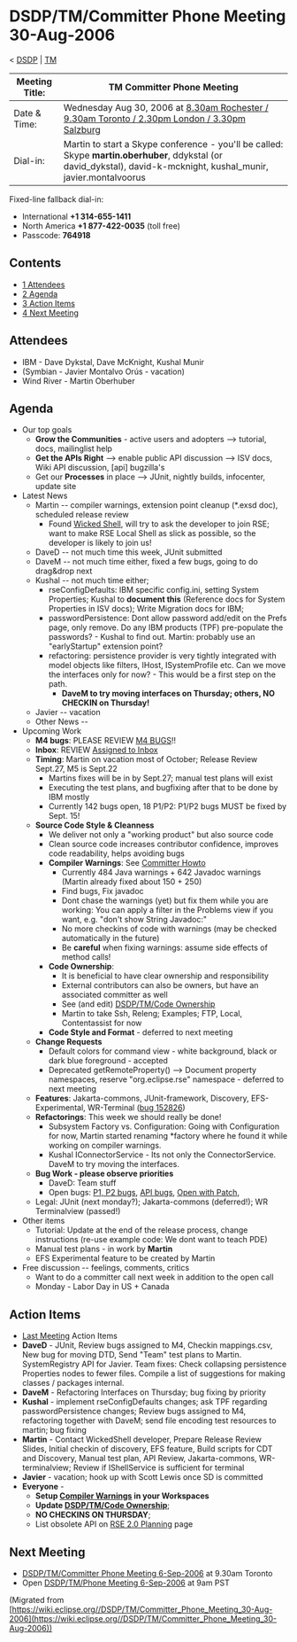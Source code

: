 

DSDP/TM/Committer Phone Meeting 30-Aug-2006
===========================================

< [DSDP](https://wiki.eclipse.org/DSDP "DSDP")‎ | [TM](./TM "DSDP/TM")

| Meeting Title: | **TM Committer Phone Meeting** |
| --- | --- |
| Date & Time: | Wednesday Aug 30, 2006 at [8.30am Rochester / 9.30am Toronto / 2.30pm London / 3.30pm Salzburg](http://www.timeanddate.com/worldclock/meetingdetails.html?year=2006&month=8&day=30&hour=13&min=30&sec=0&p1=223&p2=250&p3=421&p4=136&iv=1800) |
| Dial-in: | Martin to start a Skype conference - you'll be called:   Skype **martin.oberhuber**, ddykstal (or david\_dykstal), david-k-mcknight, kushal\_munir, javier.montalvoorus |

Fixed-line fallback dial-in:

*   International **+1 314-655-1411**
*   North America **+1 877-422-0035** (toll free)
*   Passcode: **764918**

Contents
--------

*   [1 Attendees](#Attendees)
*   [2 Agenda](#Agenda)
*   [3 Action Items](#Action-Items)
*   [4 Next Meeting](#Next-Meeting)

Attendees
---------

*   IBM - Dave Dykstal, Dave McKnight, Kushal Munir
*   (Symbian - Javier Montalvo Orús - vacation)
*   Wind River - Martin Oberhuber

Agenda
------

*   Our top goals
    *   **Grow the Communities** \- active users and adopters --> tutorial, docs, mailinglist help
    *   **Get the APIs Right** --\> enable public API discussion --> ISV docs, Wiki API discussion, \[api\] bugzilla's
    *   Get our **Processes** in place --> JUnit, nightly builds, infocenter, update site
*   Latest News
    *   Martin -- compiler warnings, extension point cleanup (*.exsd doc), scheduled release review
        *   Found [Wicked Shell](http://eclipse-plugins.info/eclipse/plugin_details.jsp?id=1392), will try to ask the developer to join RSE; want to make RSE Local Shell as slick as possible, so the developer is likely to join us!
    *   DaveD -- not much time this week, JUnit submitted
    *   DaveM -- not much time either, fixed a few bugs, going to do drag&drop next
    *   Kushal -- not much time either;
        *   rseConfigDefaults: IBM specific config.ini, setting System Properties; Kushal to **document this** (Reference docs for System Properties in ISV docs); Write Migration docs for IBM;
        *   passwordPersistence: Dont allow password add/edit on the Prefs page, only remove. Do any IBM products (TPF) pre-populate the passwords? - Kushal to find out. Martin: probably use an "earlyStartup" extension point?
        *   refactoring: persistence provider is very tightly integrated with model objects like filters, IHost, ISystemProfile etc. Can we move the interfaces only for now? - This would be a first step on the path.
            *   **DaveM to try moving interfaces on Thursday; others, NO CHECKIN on Thursday!**
    *   Javier -- vacation
    *   Other News --
*   Upcoming Work
    *   **M4 bugs**: PLEASE REVIEW [M4 BUGS](https://bugs.eclipse.org/bugs/buglist.cgi?query_format=advanced&classification=DSDP&product=Target+Management&component=RSE&target_milestone=1.0+M4&bug_status=UNCONFIRMED&bug_status=NEW&bug_status=ASSIGNED&bug_status=REOPENED&cmdtype=doit)!!
    *   **Inbox**: REVIEW [Assigned to Inbox](https://bugs.eclipse.org/bugs/buglist.cgi?query_format=advanced&classification=DSDP&product=Target+Management&component=RSE&bug_status=UNCONFIRMED&bug_status=NEW&bug_status=ASSIGNED&bug_status=REOPENED&emailassigned_to1=1&emailtype1=exact&email1=dsdp.tm.rse-inbox%40eclipse.org&cmdtype=doit)
    *   **Timing**: Martin on vacation most of October; Release Review Sept.27, M5 is Sept.22
        *   Martins fixes will be in by Sept.27; manual test plans will exist
        *   Executing the test plans, and bugfixing after that to be done by IBM mostly
        *   Currently 142 bugs open, 18 P1/P2: P1/P2 bugs MUST be fixed by Sept. 15!
    *   **Source Code Style & Cleanness**
        *   We deliver not only a "working product" but also source code
        *   Clean source code increases contributor confidence, improves code readability, helps avoiding bugs
        *   **Compiler Warnings**: See [Committer Howto](https://www.eclipse.org/dsdp/tm/development/compiler_warnings.php)
            *   Currently 484 Java warnings + 642 Javadoc warnings (Martin already fixed about 150 + 250)
            *   Find bugs, Fix javadoc
            *   Dont chase the warnings (yet) but fix them while you are working: You can apply a filter in the Problems view if you want, e.g. "don't show String Javadoc:"
            *   No more checkins of code with warnings (may be checked automatically in the future)
            *   Be **careful** when fixing warnings: assume side effects of method calls!
        *   **Code Ownership**:
            *   It is beneficial to have clear ownership and responsibility
            *   External contributors can also be owners, but have an associated committer as well
            *   See (and edit) [DSDP/TM/Code Ownership](./Code_Ownership "DSDP/TM/Code Ownership")
            *   Martin to take Ssh, Releng; Examples; FTP, Local, Contentassist for now
        *   **Code Style and Format** \- deferred to next meeting
    *   **Change Requests**
        *   Default colors for command view - white background, black or dark blue foreground - accepted
        *   Deprecated getRemoteProperty() --> Document property namespaces, reserve "org.eclipse.rse" namespace - deferred to next meeting
    *   **Features**: Jakarta-commons, JUnit-framework, Discovery, EFS-Experimental, WR-Terminal ([bug 152826](https://bugs.eclipse.org/bugs/show_bug.cgi?id=152826))
    *   **Refactorings**: This week we should really be done!
        *   Subsystem Factory vs. Configuration: Going with Configuration for now, Martin started renaming *factory where he found it while working on compiler warnings.
        *   Kushal IConnectorService - Its not only the ConnectorService. DaveM to try moving the interfaces.
    *   **Bug Work - please observe priorities**
        *   DaveD: Team stuff
        *   Open bugs: [P1, P2 bugs](https://bugs.eclipse.org/bugs/buglist.cgi?query_format=advanced&classification=DSDP&product=Target+Management&component=RSE&bug_status=UNCONFIRMED&bug_status=NEW&bug_status=ASSIGNED&bug_status=REOPENED&priority=P1&priority=P2&cmdtype=doit), [API bugs](https://bugs.eclipse.org/bugs/buglist.cgi?query_format=advanced&short_desc_type=allwordssubstr&short_desc=%5Bapi&classification=DSDP&product=Target+Management&component=RSE&bug_status=UNCONFIRMED&bug_status=NEW&bug_status=ASSIGNED&bug_status=REOPENED&cmdtype=doit), [Open with Patch](https://bugs.eclipse.org/bugs/buglist.cgi?query_format=advanced&classification=DSDP&product=Target+Management&component=RSE&bug_status=UNCONFIRMED&bug_status=NEW&bug_status=ASSIGNED&bug_status=REOPENED&cmdtype=doit&field0-0-0=attachments.ispatch&type0-0-0=equals&value0-0-0=1),
    *   Legal: JUnit (next monday?); Jakarta-commons (deferred!); WR Terminalview (passed!)
*   Other items
    *   Tutorial: Update at the end of the release process, change instructions (re-use example code: We dont want to teach PDE)
    *   Manual test plans - in work by **Martin**
    *   EFS Experimental feature to be created by Martin
*   Free discussion -- feelings, comments, critics
    *   Want to do a committer call next week in addition to the open call
    *   Monday - Labor Day in US + Canada

Action Items
------------

*   [Last Meeting](./Committer_Phone_Meeting_23-Aug-2006#Action_Items "DSDP/TM/Committer Phone Meeting 23-Aug-2006") Action Items
*   **DaveD** \- JUnit, Review bugs assigned to M4, Checkin mappings.csv, New bug for moving DTD, Send "Team" test plans to Martin. SystemRegistry API for Javier. Team fixes: Check collapsing persistence Properties nodes to fewer files. Compile a list of suggestions for making classes / packages internal.
*   **DaveM** \- Refactoring Interfaces on Thursday; bug fixing by priority
*   **Kushal** \- implement rseConfigDefaults changes; ask TPF regarding passwordPersistence changes; Review bugs assigned to M4, refactoring together with DaveM; send file encoding test resources to martin; bug fixing
*   **Martin** \- Contact WickedShell developer, Prepare Release Review Slides, Initial checkin of discovery, EFS feature, Build scripts for CDT and Discovery, Manual test plan, API Review, Jakarta-commons, WR-terminalview; Review if IShellService is sufficient for terminal
*   **Javier** \- vacation; hook up with Scott Lewis once SD is committed
*   **Everyone** -
    *   **Setup [Compiler Warnings](https://www.eclipse.org/dsdp/tm/development/compiler_warnings.php) in your Workspaces**
    *   **Update [DSDP/TM/Code Ownership](./Code_Ownership "DSDP/TM/Code Ownership")**;
    *   **NO CHECKINS ON THURSDAY**;
    *   List obsolete API on [RSE 2.0 Planning](./RSE_2.0_Planning "RSE 2.0 Planning") page

Next Meeting
------------

*   [DSDP/TM/Committer Phone Meeting 6-Sep-2006](./Committer_Phone_Meeting_6-Sep-2006 "DSDP/TM/Committer Phone Meeting 6-Sep-2006") at 9.30am Toronto
*   Open [DSDP/TM/Phone Meeting 6-Sep-2006](./Phone_Meeting_6-Sep-2006 "DSDP/TM/Phone Meeting 6-Sep-2006") at 9am PST


(Migrated from [https://wiki.eclipse.org//DSDP/TM/Committer_Phone_Meeting_30-Aug-2006](https://wiki.eclipse.org//DSDP/TM/Committer_Phone_Meeting_30-Aug-2006))